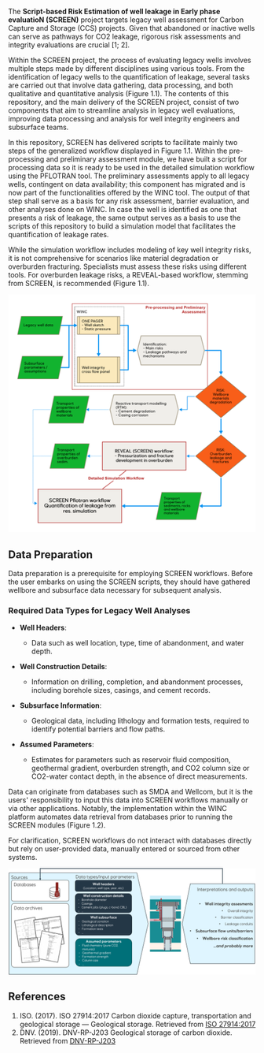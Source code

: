 The **Script-based Risk Estimation of well leakage in Early phase evaluatioN (SCREEN)** project targets legacy well assessment for Carbon Capture and Storage (CCS) projects. Given that abandoned or inactive wells can serve as pathways for CO2 leakage, rigorous risk assessments and integrity evaluations are crucial [1; 2].

Within the SCREEN project, the process of evaluating legacy wells involves multiple steps made by different disciplines using various tools. From the identification of legacy wells to the quantification of leakage, several tasks are carried out that involve data gathering, data processing, and both qualitative and quantitative analysis (Figure 1.1). The contents of this repository, and the main delivery of the SCREEN project, consist of two components that aim to streamline analysis in legacy well evaluations, improving data processing and analysis for well integrity engineers and subsurface teams.

In this repository, SCREEN has delivered scripts to facilitate mainly two steps of the generalized workflow displayed in Figure 1.1. Within the pre-processing and preliminary assessment module, we have built a script for processing data so it is ready to be used in the detailed simulation workflow using the PFLOTRAN tool. The preliminary assessments apply to all legacy wells, contingent on data availability; this component has migrated and is now part of the functionalities offered by the WINC tool. The output of that step shall serve as a basis for any risk assessment, barrier evaluation, and other analyses done on WINC. In case the well is identified as one that presents a risk of leakage, the same output serves as a basis to use the scripts of this repository to build a simulation model that facilitates the quantification of leakage rates.

While the simulation workflow includes modeling of key well integrity risks, it is not comprehensive for scenarios like material degradation or overburden fracturing. Specialists must assess these risks using different tools. For overburden leakage risks, a REVEAL-based workflow, stemming from SCREEN, is recommended (Figure 1.1).

![Figure 1.1 - Schematic workflow for assessment of legacy wells, highlighting where the SCREEN deliverables (marked in red) fit and when should be used.](imgs/screen_workflow.png)

## Data Preparation

Data preparation is a prerequisite for employing SCREEN workflows. Before the user embarks on using the SCREEN scripts, they should have gathered wellbore and subsurface data necessary for subsequent analysis.

### Required Data Types for Legacy Well Analyses

- **Well Headers**: 
  - Data such as well location, type, time of abandonment, and water depth.
  
- **Well Construction Details**: 
  - Information on drilling, completion, and abandonment processes, including borehole sizes, casings, and cement records.
  
- **Subsurface Information**: 
  - Geological data, including lithology and formation tests, required to identify potential barriers and flow paths.
  
- **Assumed Parameters**: 
  - Estimates for parameters such as reservoir fluid composition, geothermal gradient, overburden strength, and CO2 column size or CO2-water contact depth, in the absence of direct measurements.

Data can originate from databases such as SMDA and Wellcom, but it is the users' responsibility to input this data into SCREEN workflows manually or via other applications. Notably, the implementation within the WINC platform automates data retrieval from databases prior to running the SCREEN modules (Figure 1.2).

For clarification, SCREEN workflows do not interact with databases directly but rely on user-provided data, manually entered or sourced from other systems.

![Figure 1.2 - Schematic flow chart of the data types needed for a legacy well evaluation](imgs/SCREEN_DataFlow.png)

## References

1. ISO. (2017). ISO 27914:2017 Carbon dioxide capture, transportation and geological storage — Geological storage. Retrieved from [ISO 27914:2017](https://www.iso.org/standard/64148.html)
2. DNV. (2019). DNV-RP-J203 Geological storage of carbon dioxide. Retrieved from [DNV-RP-J203](https://www.dnv.com/oilgas/download/dnv-rp-j203-geological-storage-of-carbon-dioxide.html)
